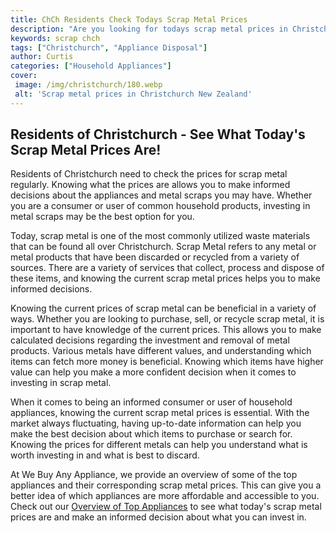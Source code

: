 ```yaml
---
title: ChCh Residents Check Todays Scrap Metal Prices
description: "Are you looking for todays scrap metal prices in Christchurch This blog post will help you discover exactly what the current prices are in your area Dont miss out - check it out now"
keywords: scrap chch
tags: ["Christchurch", "Appliance Disposal"]
author: Curtis
categories: ["Household Appliances"]
cover: 
 image: /img/christchurch/180.webp
 alt: 'Scrap metal prices in Christchurch New Zealand'
---
```

## Residents of Christchurch - See What Today's Scrap Metal Prices Are! 
Residents of Christchurch need to check the prices for scrap metal regularly. Knowing what the prices are allows you to make informed decisions about the appliances and metal scraps you may have. Whether you are a consumer or user of common household products, investing in metal scraps may be the best option for you. 

Today, scrap metal is one of the most commonly utilized waste materials that can be found all over Christchurch. Scrap Metal refers to any metal or metal products that have been discarded or recycled from a variety of sources. There are a variety of services that collect, process and dispose of these items, and knowing the current scrap metal prices helps you to make informed decisions. 

Knowing the current prices of scrap metal can be beneficial in a variety of ways. Whether you are looking to purchase, sell, or recycle scrap metal, it is important to have knowledge of the current prices. This allows you to make calculated decisions regarding the investment and removal of metal products. Various metals have different values, and understanding which items can fetch more money is beneficial. Knowing which items have higher value can help you make a more confident decision when it comes to investing in scrap metal. 

When it comes to being an informed consumer or user of household appliances, knowing the current scrap metal prices is essential. With the market always fluctuating, having up-to-date information can help you make the best decision about which items to purchase or search for. Knowing the prices for different metals can help you understand what is worth investing in and what is best to discard. 

At We Buy Any Appliance, we provide an overview of some of the top appliances and their corresponding scrap metal prices. This can give you a better idea of which appliances are more affordable and accessible to you. Check out our [Overview of Top Appliances](./pages/appliance-overview) to see what today's scrap metal prices are and make an informed decision about what you can invest in.
